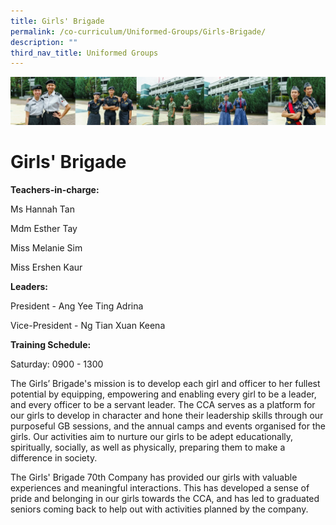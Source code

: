 ```yaml
---
title: Girls' Brigade
permalink: /co-curriculum/Uniformed-Groups/Girls-Brigade/
description: ""
third_nav_title: Uniformed Groups
---
```

![CCA](/images/CCA/Collage-uni.jpg)

Girls' Brigade
==============

<b> Teachers-in-charge: </b>

Ms Hannah Tan

Mdm Esther Tay 

Miss Melanie Sim

Miss Ershen Kaur

<b> Leaders: </b>

President - Ang Yee Ting Adrina

Vice-President - Ng Tian Xuan Keena

  

<b> Training Schedule: </b>

Saturday: 0900 - 1300

  

The Girls’ Brigade's mission is to develop each girl and officer to her fullest potential by equipping, empowering and enabling every girl to be a leader, and every officer to be a servant leader. The CCA serves as a platform for our girls to develop in character and hone their leadership skills through our purposeful GB sessions, and the annual camps and events organised for the girls. Our activities aim to nurture our girls to be adept educationally, spiritually, socially, as well as physically, preparing them to make a difference in society. 

  

The Girls' Brigade 70th Company has provided our girls with valuable experiences and meaningful interactions. This has developed a sense of pride and belonging in our girls towards the CCA, and has led to graduated seniors coming back to help out with activities planned by the company.
